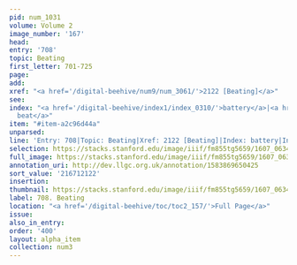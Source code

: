 ```yaml
---
pid: num_1031
volume: Volume 2
image_number: '167'
head:
entry: '708'
topic: Beating
first_letter: 701-725
page:
add:
xref: "<a href='/digital-beehive/num9/num_3061/'>2122 [Beating]</a>"
see:
index: "<a href='/digital-beehive/index1/index_0310/'>battery</a>|<a href='/digital-beehive/index1/index_0321/'>to
  beat</a>"
item: "#item-a2c96d44a"
unparsed:
line: 'Entry: 708|Topic: Beating|Xref: 2122 [Beating]|Index: battery|Index: to beat|#item-a2c96d44a'
selection: https://stacks.stanford.edu/image/iiif/fm855tg5659/1607_0634/386,2122,2886,993/full/0/default.jpg
full_image: https://stacks.stanford.edu/image/iiif/fm855tg5659/1607_0634/full/full/0/default.jpg
annotation_uri: http://dev.llgc.org.uk/annotation/1583869650425
sort_value: '216712122'
insertion:
thumbnail: https://stacks.stanford.edu/image/iiif/fm855tg5659/1607_0634/386,2122,600,180/250,/0/default.jpg
label: 708. Beating
location: "<a href='/digital-beehive/toc/toc2_157/'>Full Page</a>"
issue:
also_in_entry:
order: '400'
layout: alpha_item
collection: num3
---
```


